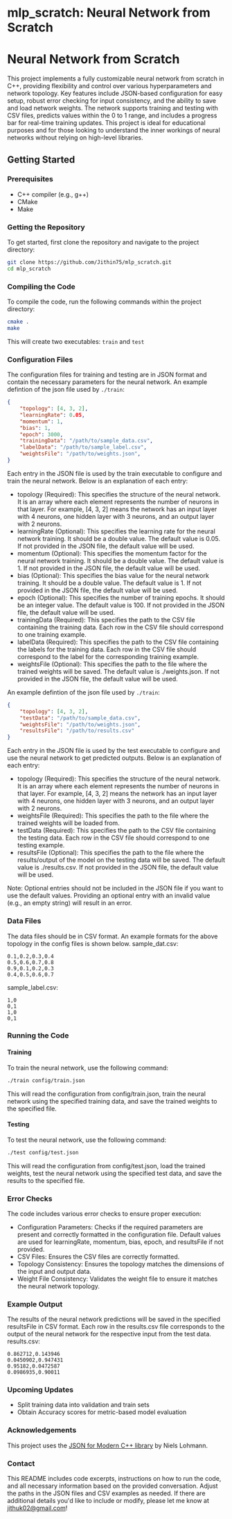 # mlp_scratch: Neural Network from Scratch

# Neural Network from Scratch

This project implements a fully customizable neural network from scratch in C++, providing flexibility and control over various hyperparameters and network topology. Key features include JSON-based configuration for easy setup, robust error checking for input consistency, and the ability to save and load network weights. The network supports training and testing with CSV files, predicts values within the 0 to 1 range, and includes a progress bar for real-time training updates. This project is ideal for educational purposes and for those looking to understand the inner workings of neural networks without relying on high-level libraries.

## Getting Started

### Prerequisites

- C++ compiler (e.g., g++)
- CMake
- Make

### Getting the Repository

To get started, first clone the repository and navigate to the project directory:

```sh
git clone https://github.com/Jithin75/mlp_scratch.git
cd mlp_scratch
```

### Compiling the Code

To compile the code, run the following commands within the project directory:

```sh
cmake .
make
```

This will create two executables: `train` and `test`

### Configuration Files

The configuration files for training and testing are in JSON format and contain the necessary parameters for the neural network.
An example defintion of the json file used by `./train`:

```json
{
    "topology": [4, 3, 2],
    "learningRate": 0.05,
    "momentum": 1,
    "bias": 1,
    "epoch": 3000,
    "trainingData": "/path/to/sample_data.csv",
    "labelData": "/path/to/sample_label.csv",
    "weightsFile": "/path/to/weights.json",
}
```

Each entry in the JSON file is used by the train executable to configure and train the neural network. Below is an explanation of each entry:

- topology (Required): This specifies the structure of the neural network. It is an array where each element represents the number of neurons in that layer. For example, [4, 3, 2] means the network has an input layer with 4 neurons, one hidden layer with 3 neurons, and an output layer with 2 neurons.
- learningRate (Optional): This specifies the learning rate for the neural network training. It should be a double value. The default value is 0.05. If not provided in the JSON file, the default value will be used.
- momentum (Optional): This specifies the momentum factor for the neural network training. It should be a double value. The default value is 1. If not provided in the JSON file, the default value will be used.
- bias (Optional): This specifies the bias value for the neural network training. It should be a double value. The default value is 1. If not provided in the JSON file, the default value will be used.
- epoch (Optional): This specifies the number of training epochs. It should be an integer value. The default value is 100. If not provided in the JSON file, the default value will be used.
- trainingData (Required): This specifies the path to the CSV file containing the training data. Each row in the CSV file should correspond to one training example.
- labelData (Required): This specifies the path to the CSV file containing the labels for the training data. Each row in the CSV file should correspond to the label for the corresponding training example.
- weightsFile (Optional): This specifies the path to the file where the trained weights will be saved. The default value is ./weights.json. If not provided in the JSON file, the default value will be used.

An example defintion of the json file used by `./train`:

```json
{
    "topology": [4, 3, 2],
    "testData": "/path/to/sample_data.csv",
    "weightsFile": "/path/to/weights.json",
    "resultsFile": "/path/to/results.csv"
}

```

Each entry in the JSON file is used by the test executable to configure and use the neural network to get predicted outputs. Below is an explanation of each entry:
- topology (Required): This specifies the structure of the neural network. It is an array where each element represents the number of neurons in that layer. For example, [4, 3, 2] means the network has an input layer with 4 neurons, one hidden layer with 3 neurons, and an output layer with 2 neurons.
- weightsFile (Required): This specifies the path to the file where the trained weights will be loaded from.
- testData (Required): This specifies the path to the CSV file containing the testing data. Each row in the CSV file should correspond to one testing example.
- resultsFile (Optional): This specifies the path to the file where the results/output of the model on the testing data will be saved. The default value is ./results.csv. If not provided in the JSON file, the default value will be used.

Note: Optional entries should not be included in the JSON file if you want to use the default values. Providing an optional entry with an invalid value (e.g., an empty string) will result in an error.

### Data Files

The data files should be in CSV format. An example formats for the above topology in the config files is shown below.
sample_dat.csv:
```csv
0.1,0.2,0.3,0.4
0.5,0.6,0.7,0.8
0.9,0.1,0.2,0.3
0.4,0.5,0.6,0.7
```
sample_label.csv:
```csv
1,0
0,1
1,0
0,1
```

### Running the Code

#### Training
To train the neural network, use the following command:
```sh
./train config/train.json
```
This will read the configuration from config/train.json, train the neural network using the specified training data, and save the trained weights to the specified file.

#### Testing
To test the neural network, use the following command:
```sh
./test config/test.json
```
This will read the configuration from config/test.json, load the trained weights, test the neural network using the specified test data, and save the results to the specified file.

### Error Checks
The code includes various error checks to ensure proper execution:

- Configuration Parameters: Checks if the required parameters are present and correctly formatted in the configuration file. Default values are used for learningRate, momentum, bias, epoch, and resultsFile if not provided.
- CSV Files: Ensures the CSV files are correctly formatted.
- Topology Consistency: Ensures the topology matches the dimensions of the input and output data.
- Weight File Consistency: Validates the weight file to ensure it matches the neural network topology.

### Example Output
The results of the neural network predictions will be saved in the specified resultsFile in CSV format. Each row in the results.csv file corresponds to the output of the neural network for the respective input from the test data.
results.csv:
```csv
0.862712,0.143946
0.0450902,0.947431
0.95182,0.0472587
0.0986935,0.90011
```

### Upcoming Updates
- Split training data into validation and train sets
- Obtain Accuracy scores for metric-based model evaluation

### Acknowledgements
This project uses the [JSON for Modern C++ library](https://github.com/nlohmann/json/tree/develop) by Niels Lohmann.

### Contact
This README includes code excerpts, instructions on how to run the code, and all necessary information based on the provided conversation. Adjust the paths in the JSON files and CSV examples as needed. If there are additional details you'd like to include or modify, please let me know at jithuk02@gmail.com!
